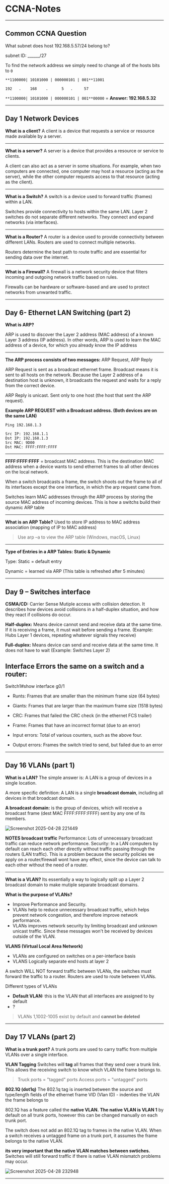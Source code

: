 # CCNA-Notes

--------

## Common CCNA Question 
What subnet does host 192.168.5.57/24 belong to?

subnet ID: ______/27

To find the network address we simply need to change all of the hosts bits to `0`

`**1100000| 10101000 | 000000101 | 001**11001`

 `192   .    168    .      5   .     57`

`**1100000| 10101000 | 000000101 | 001**00000` = **Answer: 192.168.5.32**



-------

## Day 1 Network Devices

**What is a client?**
A client is a device that requests a service or resource made available by a server.

----

**What is a server?**
A server is a device that provides a resource or service to clients.

A client can also act as a server in some situations. For example, when two computers are connected, one computer may host a resource (acting as the server), while the other computer requests access to that resource (acting as the client).

----

**What is a Switch?**
A switch is a device used to forward traffic (frames) within a LAN.

Switches provide connectivity to hosts within the same LAN. Layer 2 switches do not separate different networks. They connect and expand networks (via interfaces).

----

**What is a Router?**
A router is a device used to provide connectivity between different LANs. Routers are used to connect multiple networks.

Routers determine the best path to route traffic and are essential for sending data over the internet.

----

**What is a Firewall?**
A firewall is a network security device that filters incoming and outgoing network traffic based on rules.

Firewalls can be hardware or software-based and are used to protect networks from unwanted traffic.

------
## Day 6- Ethernet LAN Switching (part 2)

**What is ARP?** 

ARP is used to discover the Layer 2 address (MAC address) of a known Layer 3 address (IP address). In other words, ARP is used to learn the MAC address of a device, for which you already know the IP address

----
**The ARP process consists of two messages:** ARP Request, ARP Reply

ARP Request is sent as a broadcast ethernet frame. Broadcast means it is sent to all hosts on the network. Because the Layer 2 address of a destination host is unknown, it broadcasts the request and waits for a reply from the correct device. 

ARP Reply is unicast. Sent only to one host (the host that sent the ARP request).

**Example ARP REQUEST with a Broadcast address. (Both devices are on the same LAN)**

```
Ping 192.168.1.3

Src IP: 192.168.1.1  
Dst IP: 192.168.1.3  
Src MAC: 9D00  
Dst MAC: FFFF:FFFF:FFFF
```
---------
**FFFF:FFFF:FFFF** = broadcast MAC address. This is the destination MAC address when a device wants to send ethernet frames to all other devices on the local network.

When a switch broadcasts a frame, the switch shoots out the frame to all of its interfaces except the one interface, in which the arp request came from. 

Switches learn MAC addresses through the ARP process by storing the source MAC address of incoming devices. This is how a switchs build their dynamic ARP table

------
**What is an ARP Table?** 
Used to store IP address to MAC address association (mapping of IP to MAC address) 

> Use arp –a to view the ARP table (Windows, macOS, Linux)

------------
**Type of Entries in a ARP Tables: Static & Dynamic**

Type: Static = default entry

Dynamic = learned via ARP (This table is refreshed after 5 minutes)

-----
## Day 9 – Switches interface 
**CSMA/CD:** Carrier Sense Mutiple access with collision detection.
It describes how devices avoid collisions in a half-duplex situation, and how they react if collisions do occur. 

**Half-duplex:** Means device cannot send and receive data at the same time. If it is receiving a frame, it must wait before sending a frame.  (Example: Hubs Layer 1 devices, repeating whatever signals they receive)

**Full-duplex:** Means device can send and receive data at the same time. It does not have to wait (Example: Switches Layer 2)

## Interface Errors the same on a switch and a router:
Switch1#show interface g0/1

- Runts: Frames that are smaller than the minimum frame size (64 bytes)

- Giants: Frames that are larger than the maximum frame size (1518 bytes)

- CRC: Frames that failed the CRC check (in the ethernet FCS trailer)

- Frame: Frames that have an incorrect format (due to an error)

- Input errors: Total of various counters, such as the above four. 

- Output errors: Frames the switch tried to send, but failed due to an error

----
## Day 16 VLANs (part 1)

**What is a LAN?** 
The simple answer is: A LAN is a group of devices in a single location.

A more specific definition: A LAN is a single **broadcast domain**, including all devices in that broadcast domain. 

**A broadcast domain:** is the group of devices, which will receive a broadcast frame (dest MAC FFFF:FFFF:FFFF) sent by any one of its members.

![Screenshot 2025-04-28 221449](https://github.com/user-attachments/assets/ae653aec-7140-44fd-b9bc-8fc8aa4c6484)

**NOTES broadcast traffic** 
Performance: Lots of unnecessary broadcast traffic can reduce network performance. 
Security: In a LAN computers by default can reach each other directly without traffic passing through the routers (LAN traffic). This is a problem because the security policies we apply on a router/firewall wont have any effect, since the device can talk to each other without the need of a router.   

---------

**What is a VLAN?**
Its essentially a way to logically split up a Layer 2 broadcast domain to make mutiple separate broadcast domains. 

**What is the purpose of VLANs?**
- Improve Performance and Security.
- VLANs help to reduce unnecessary broadcast traffic, which helps prevent network congestion, and therefore improve network performance.
- VLANs improves network security by limiting broadcast and unknown unicast traffic. Since these messages won't be received by devices outside of the VLAN. 
 
**VLANS (Virtual Local Area Network)**
- VLANs are configured on switches on a per-interface basis
- VLANS Logically separate end hosts at layer 2

A switch WILL NOT forward traffic between VLANs, the switches must forward the traffic to a router. Routers are used to route between VLANs. 

Different types of VLANs
- **Default VLAN:** this is the VLAN that all interfaces are assigned to by default
- ?

> VLANs 1,1002-1005 exist by default and **cannot be deleted**
 
----
## Day 17 VLANs (part 2)

**What is a trunk port?** 
A trunk ports are used to carry traffic from multiple VLANs over a single interface. 

**VLAN Tagging**
Switches will **tag** all frames that they send over a trunk link. This allows the receiving switch to know which VLAN the frame belongs to. 

> Truck ports = "tagged" ports
> Access ports = "untagged" ports 

**802.1Q (dot1q)**
The 802.1q tag is inserted between the source and type/length fields of the ethernet frame
VID (Vlan ID) - indenties the VLAN the frame belongs to 

802.1Q has a feature called the **native VLAN.** 
**The native VLAN is VLAN 1** by default on all trunk ports, however this can be changed manually on each trunk port. 

The switch does not add an 802.1Q tag to frames in the native VLAN. 
When a switch receives a untagged frame on a trunk port, it assumes the frame belongs to the native VLAN.

**its very important that the native VLAN matches between swtiches.** Switches will still forward traffic if there is native VLAN mismatch problems may occur. 

![Screenshot 2025-04-28 232948](https://github.com/user-attachments/assets/df6105cb-5a5d-4301-8d24-d372129c165e)


------






